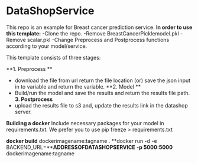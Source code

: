 # DataShopService

This repo is an example for Breast cancer prediction service. 
**In order to use this template:**
-Clone the repo.
-Remove BreastCancerPicklemodel.pkl
-Remove scalar.pkl
-Change Preprocess and Postprocess functions according to your model/service.


This template consists of three stages:

**1. Preprocess **
- download the file from url return the file location (or) save the json input in to variable and return the variable.
**2. Model **
- Build/run the model and save the results and return the results file path. 
**3. Postprocess**
- upload the results file to s3 and, update the results link in the datashop server. 

**Building a docker**
Include necessary packages for your model in requirements.txt. We prefer you to use pip freeze > requirements.txt 

**docker build** dockerimagename:tagname .
**docker run -d -e BACKEND_URL=****ADDRESSOFDATASHOPSERVICE** **-p 5000:5000** dockerimagename:tagname
